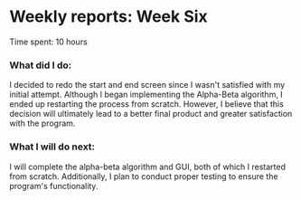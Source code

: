 # Weekly reports: Week Six

Time spent: 10 hours

### What did I do:

I decided to redo the start and end screen since I wasn't satisfied with my initial attempt. Although I began implementing the Alpha-Beta algorithm, I ended up restarting the process from scratch. However, I believe that this decision will ultimately lead to a better final product and greater satisfaction with the program.
  
### What I will do next:

I will complete the alpha-beta algorithm and GUI, both of which I restarted from scratch. Additionally, I plan to conduct proper testing to ensure the program's functionality.
